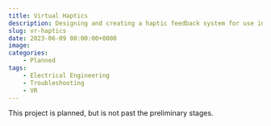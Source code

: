 ```yaml
---
title: Virtual Haptics
description: Designing and creating a haptic feedback system for use in VR applications
slug: vr-haptics
date: 2023-06-09 00:00:00+0000
image:
categories:
    - Planned
tags:
    - Electrical Engineering
    - Troubleshooting
    - VR
---
```

This project is planned, but is not past the preliminary stages.
